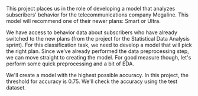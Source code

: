 This project places us in the role of developing a model that analyzes subscribers' behavior for the telecommunications company Megaline. This model will recommend one of their newer plans: Smart or Ultra. 

We have access to behavior data about subscribers who have already switched to the new plans (from the project for the Statistical Data Analysis sprint). For this classification task, we need to develop a model that will pick the right plan. Since we’ve already performed the data preprocessing step, we can move straight to creating the model. For good measure though, let's perform some quick preprocessing and a bit of EDA.

We'll create a model with the highest possible accuracy. In this project, the threshold for accuracy is 0.75. We'll check the accuracy using the test dataset. 